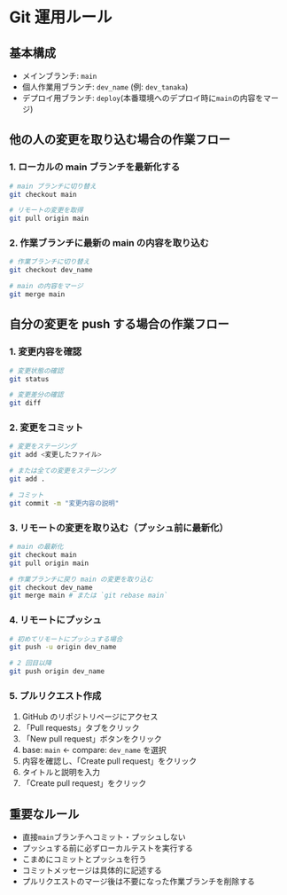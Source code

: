 # Git 運用ルール

## 基本構成

-   メインブランチ: `main`
-   個人作業用ブランチ: `dev_name` (例: `dev_tanaka`)
-   デプロイ用ブランチ: `deploy`(本番環境へのデプロイ時に`main`の内容をマージ)

## 他の人の変更を取り込む場合の作業フロー

### 1. ローカルの main ブランチを最新化する

```bash
# main ブランチに切り替え
git checkout main

# リモートの変更を取得
git pull origin main
```

### 2. 作業ブランチに最新の main の内容を取り込む

```bash
# 作業ブランチに切り替え
git checkout dev_name

# main の内容をマージ
git merge main
```

## 自分の変更を push する場合の作業フロー

### 1. 変更内容を確認

```bash
# 変更状態の確認
git status

# 変更差分の確認
git diff
```

### 2. 変更をコミット

```bash
# 変更をステージング
git add <変更したファイル>

# または全ての変更をステージング
git add .

# コミット
git commit -m "変更内容の説明"
```

### 3. リモートの変更を取り込む（プッシュ前に最新化）

```bash
# main の最新化
git checkout main
git pull origin main

# 作業ブランチに戻り main の変更を取り込む
git checkout dev_name
git merge main # または `git rebase main`
```

### 4. リモートにプッシュ

```bash
# 初めてリモートにプッシュする場合
git push -u origin dev_name

# 2 回目以降
git push origin dev_name
```

### 5. プルリクエスト作成

1. GitHub のリポジトリページにアクセス
2. 「Pull requests」タブをクリック
3. 「New pull request」ボタンをクリック
4. base: `main` ← compare: `dev_name` を選択
5. 内容を確認し、「Create pull request」をクリック
6. タイトルと説明を入力
7. 「Create pull request」をクリック

## 重要なルール

-   直接`main`ブランチへコミット・プッシュしない
-   プッシュする前に必ずローカルテストを実行する
-   こまめにコミットとプッシュを行う
-   コミットメッセージは具体的に記述する
-   プルリクエストのマージ後は不要になった作業ブランチを削除する
